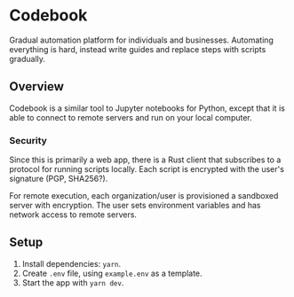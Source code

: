 # Codebook

Gradual automation platform for individuals and businesses. Automating everything is hard, instead write guides and replace steps with scripts gradually.

## Overview

Codebook is a similar tool to Jupyter notebooks for Python, except that it is able to connect to remote servers and run on your local computer.

### Security

Since this is primarily a web app, there is a Rust client that subscribes to a protocol for running scripts locally. Each script is encrypted with the user's signature (PGP, SHA256?).

For remote execution, each organization/user is provisioned a sandboxed server with encryption. The user sets environment variables and has network access to remote servers.

## Setup

1. Install dependencies: `yarn`.
2. Create `.env` file, using `example.env` as a template.
3. Start the app with `yarn dev`.